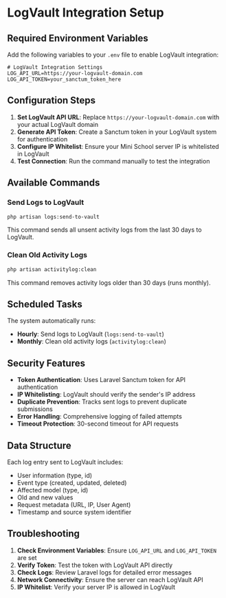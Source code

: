 # LogVault Integration Setup

## Required Environment Variables

Add the following variables to your `.env` file to enable LogVault integration:

```env
# LogVault Integration Settings
LOG_API_URL=https://your-logvault-domain.com
LOG_API_TOKEN=your_sanctum_token_here
```

## Configuration Steps

1. **Set LogVault API URL**: Replace `https://your-logvault-domain.com` with your actual LogVault domain
2. **Generate API Token**: Create a Sanctum token in your LogVault system for authentication
3. **Configure IP Whitelist**: Ensure your Mini School server IP is whitelisted in LogVault
4. **Test Connection**: Run the command manually to test the integration

## Available Commands

### Send Logs to LogVault
```bash
php artisan logs:send-to-vault
```
This command sends all unsent activity logs from the last 30 days to LogVault.

### Clean Old Activity Logs
```bash
php artisan activitylog:clean
```
This command removes activity logs older than 30 days (runs monthly).

## Scheduled Tasks

The system automatically runs:
- **Hourly**: Send logs to LogVault (`logs:send-to-vault`)
- **Monthly**: Clean old activity logs (`activitylog:clean`)

## Security Features

- **Token Authentication**: Uses Laravel Sanctum token for API authentication
- **IP Whitelisting**: LogVault should verify the sender's IP address
- **Duplicate Prevention**: Tracks sent logs to prevent duplicate submissions
- **Error Handling**: Comprehensive logging of failed attempts
- **Timeout Protection**: 30-second timeout for API requests

## Data Structure

Each log entry sent to LogVault includes:
- User information (type, id)
- Event type (created, updated, deleted)
- Affected model (type, id)
- Old and new values
- Request metadata (URL, IP, User Agent)
- Timestamp and source system identifier

## Troubleshooting

1. **Check Environment Variables**: Ensure `LOG_API_URL` and `LOG_API_TOKEN` are set
2. **Verify Token**: Test the token with LogVault API directly
3. **Check Logs**: Review Laravel logs for detailed error messages
4. **Network Connectivity**: Ensure the server can reach LogVault API
5. **IP Whitelist**: Verify your server IP is allowed in LogVault 
